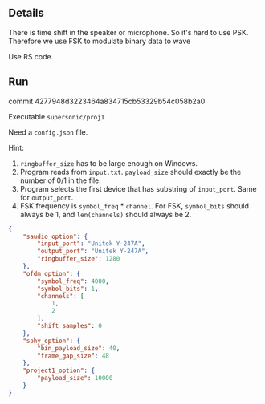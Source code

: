 ## Details

There is time shift in the speaker or microphone.
So it's hard to use PSK.
Therefore we use FSK to modulate binary data to wave


Use RS code.

## Run

commit 4277948d3223464a834715cb53329b54c058b2a0

Executable `supersonic/proj1`

Need a `config.json` file.

Hint:
1. `ringbuffer_size` has to be large enough on Windows.
2. Program reads from `input.txt`. `payload_size` should exactly be the number of 0/1 in the file.
3. Program selects the first device that has substring of `input_port`. Same for `output_port`.
4. FSK frequency is `symbol_freq` * `channel`. For FSK, `symbol_bits` should always be 1, and `len(channels)` should always be 2.

```json
{
    "saudio_option": {
        "input_port": "Unitek Y-247A",
        "output_port": "Unitek Y-247A",
        "ringbuffer_size": 1280
    },
    "ofdm_option": {
        "symbol_freq": 4000,
        "symbol_bits": 1,
        "channels": [
            1,
            2
        ],
        "shift_samples": 0
    },
    "sphy_option": {
        "bin_payload_size": 40,
        "frame_gap_size": 48
    },
    "project1_option": {
        "payload_size": 10000
    }
}
```